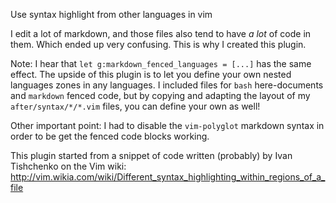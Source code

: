 Use syntax highlight from other languages in vim

I edit a lot of markdown, and those files also tend to have *a lot* of code in
them. Which ended up very confusing. This is why I created this plugin.

Note: I hear that `let g:markdown_fenced_languages = [...]` has the same
effect. The upside of this plugin is to let you define your own nested
languages zones in any languages. I included files for `bash` here-documents
and `markdown` fenced code, but by copying and adapting the layout of my
`after/syntax/*/*.vim` files, you can define your own as well!

Other important point: I had to disable the `vim-polyglot` markdown syntax in
order to be get the fenced code blocks working.

This plugin started from a snippet of code written (probably) by Ivan
Tishchenko on the Vim wiki:
<http://vim.wikia.com/wiki/Different_syntax_highlighting_within_regions_of_a_file>
